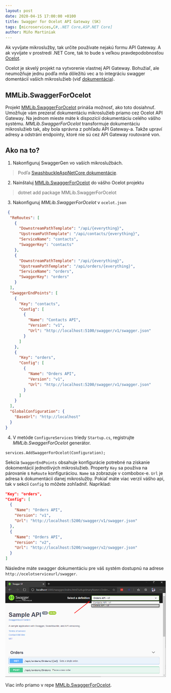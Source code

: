 ```yaml
---
layout: post
date: 2020-04-15 17:00:00 +0100
title: Swagger for Ocelot API Gateway (SK)
tags: [microservices,C#,.NET Core,ASP.NET Core]
author: Miňo Martiniak
---
```


Ak vyvíjate mikroslužby, tak určite používate nejakú formu API Gateway. A ak vyvíjate v prostredí .NET Core, tak to bude s veľkou pravdepodobnosťou [Ocelot](https://github.com/ThreeMammals/Ocelot).

<!-- excerpt -->
Ocelot je skvelý projekt na vytvorenie vlastnej API Gateway. Bohužiaľ, ale neumožňuje jednu podľa mňa dôležitú vec a to integráciu swagger domentácií vaších mikroslužieb (viď [dokumentácia](https://ocelot.readthedocs.io/en/latest/introduction/notsupported.html)).

## MMLib.SwaggerForOcelot

Projekt [MMLib.SwaggerForOcelot](https://github.com/Burgyn/MMLib.SwaggerForOcelot) prináša možnosť, ako toto dosiahnuť. Umožňuje vám prezerať dokumentáciu mikroslužieb priamo cez Ocelot API Gateway. Na jednom mieste máte k dispozícií dokumentáciu celého vášho systému. *MMLib.SwaggerForOcelot* transformuje dokumentáciu mikroslužieb tak, aby bola správna z pohľadu API Gateway-a. Takže upraví adresy a odstráni endpointy, ktoré nie sú cez API Gateway routované von.

## Ako na to?

1. Nakonfiguruj SwaggerGen vo vaších mikroslužbách.
> Podľa [SwashbuckleAspNetCore dokumentácie](https://github.com/domaindrivendev/Swashbuckle.AspNetCore#getting-started).

2. Nainštaluj [MMLib.SwaggerForOcelot](https://www.nuget.org/packages/MMLib.SwaggerForOcelot/2.0.0-alpha.2) do vášho Ocelot projektu
> dotnet add package MMLib.SwaggerForOcelot

3. Nakonfiguruj *MMLib.SwaggerForOcelot* v `ocelot.json`
```json
 {
  "ReRoutes": [
    {
      "DownstreamPathTemplate": "/api/{everything}",
      "UpstreamPathTemplate": "/api/contacts/{everything}",
      "ServiceName": "contacts",
      "SwaggerKey": "contacts"
    },
    {
      "DownstreamPathTemplate": "/api/{everything}",
      "UpstreamPathTemplate": "/api/orders/{everything}",
      "ServiceName": "orders",
      "SwaggerKey": "orders"
    }
  ],
  "SwaggerEndPoints": [
    {
      "Key": "contacts",
      "Config": [
        {
          "Name": "Contacts API",
          "Version": "v1",
          "Url": "http://localhost:5100/swagger/v1/swagger.json"
        }
      ]
    },
    {
      "Key": "orders",
      "Config": [
        {
          "Name": "Orders API",
          "Version": "v1",
          "Url": "http://localhost:5200/swagger/v1/swagger.json"
        }
      ]
    }
  ],
  "GlobalConfiguration": {
    "BaseUrl": "http://localhost"
  }
}
```

4. V metóde `ConfigureServices` triedy `Startup.cs`, registrujte *MMLib.SwaggerForOcelot* generátor.
```CSharp
services.AddSwaggerForOcelot(Configuration);
```

Sekcia `SwaggerEndPoints` obsahuje konfigurácie potrebné na získanie dokomentácií jednotlivých mikroslužieb. Property `Key` sa používa na párovanie s `ReRoute` konfiguráciou. `Name` sa zobrazuje v combobox-e. `Url` je adresa k dokumentácií danej mikroslužby. Pokiaľ máte viac verzií vášho api, tak v sekcii `Config` to môžete zohľadniť. Napríklad:

```json
"Key": "orders",
"Config": [
  {
    "Name": "Orders API",
    "Version": "v1",
    "Url": "http://localhost:5200/swagger/v1/swagger.json"
  },
  {
    "Name": "Orders API",
    "Version": "v2",
    "Url": "http://localhost:5200/swagger/v2/swagger.json"
  }
]
```

Následne máte swagger dokumentáciu pre váš systém dostupnú na adrese `http://ocelotserviceurl/swagger`.

![swagger](/assets/images/swagger-for-ocelot/swagger.png)

Viac info priamo v repe [MMLib.SwaggerForOcelot](https://github.com/Burgyn/MMLib.SwaggerForOcelot).